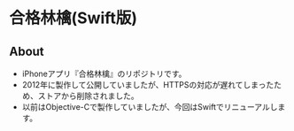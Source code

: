 # 合格林檎(Swift版)

## About
- iPhoneアプリ『合格林檎』のリポジトリです。
- 2012年に製作して公開していましたが、HTTPSの対応が遅れてしまったため、ストアから削除されました。
- 以前はObjective-Cで製作していましたが、今回はSwiftでリニューアルします。